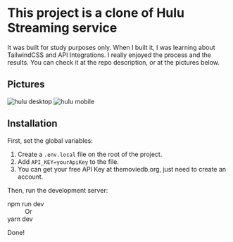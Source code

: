 # This project is a clone of Hulu Streaming service

It was built for study purposes only.
When I built it, I was learning about TailwindCSS and API Integrations.
I really enjoyed the process and the results. You can check it at the repo description,
or at the pictures below.

## Pictures
<img src="https://cdn.discordapp.com/attachments/862834976725532705/945793651391492177/hulu-desk.png" alt="hulu desktop" />
<img src="https://cdn.discordapp.com/attachments/862834976725532705/945793662825148466/hulu-mobile.png" alt="hulu mobile" />

## Installation

First, set the global variables:

1. Create a `.env.local` file on the root of the project.
2. Add `API_KEY=yourApiKey` to the file.
3. You can get your free API Key at themoviedb.org, just need to create an account.

Then, run the development server:

<dl>
  <dt>npm run dev</dt>
  <dd>Or</dd>
  <dt>yarn dev</dt>
</dl>

Done!
